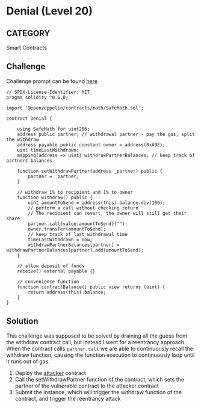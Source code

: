 # Denial (Level 20)

## CATEGORY

Smart Contracts

## Challenge

Challenge prompt can be found [here](https://ethernaut.openzeppelin.com/level/0xf1D573178225513eDAA795bE9206f7E311EeDEc3)

```
// SPDX-License-Identifier: MIT
pragma solidity ^0.6.0;

import '@openzeppelin/contracts/math/SafeMath.sol';

contract Denial {

    using SafeMath for uint256;
    address public partner; // withdrawal partner - pay the gas, split the withdraw
    address payable public constant owner = address(0xA9E);
    uint timeLastWithdrawn;
    mapping(address => uint) withdrawPartnerBalances; // keep track of partners balances

    function setWithdrawPartner(address _partner) public {
        partner = _partner;
    }

    // withdraw 1% to recipient and 1% to owner
    function withdraw() public {
        uint amountToSend = address(this).balance.div(100);
        // perform a call without checking return
        // The recipient can revert, the owner will still get their share
        partner.call{value:amountToSend}("");
        owner.transfer(amountToSend);
        // keep track of last withdrawal time
        timeLastWithdrawn = now;
        withdrawPartnerBalances[partner] = withdrawPartnerBalances[partner].add(amountToSend);
    }

    // allow deposit of funds
    receive() external payable {}

    // convenience function
    function contractBalance() public view returns (uint) {
        return address(this).balance;
    }
}
```

## Solution

This challenge was supposed to be solved by draining all the guess from the withdraw contract call, but instead I went for a reentrancy approach. When the contract calls `partner.call` we are able to continuously recall the withdraw function, causing the function execution to continuously loop until it runs out of gas. 

1. Deploy the [attacker](./Exploit.sol) contract
2. Call the setWithdrawPartner function of the contract, which sets the partner of the vulnerable contract to the attacker contract
3. Submit the instance, which will trigger the withdraw function of the contract, and trigger the reentrancy attack
